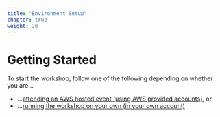```yaml
---
title: "Environment Setup"
chapter: true
weight: 20
---
```


# Getting Started
To start the workshop, follow one of the following depending on whether you are...

* ...[attending an AWS hosted event (using AWS provided accounts)](../2_setup/21_aws_event.html), or
* ...[running the workshop on your own (in your own account)](../2_setup/22_self_paced.html)
